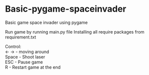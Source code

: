 # Basic-pygame-spaceinvader
Basic game space invader using pygame

Run game by running main.py file
Installing all require packages from requirement.txt 

Control: <br />
<- ->  -	moving around <br />
Space  -	Shoot laser  <br />
ESC    -	Pause game <br />
R      -	Restart game at the end 
	

